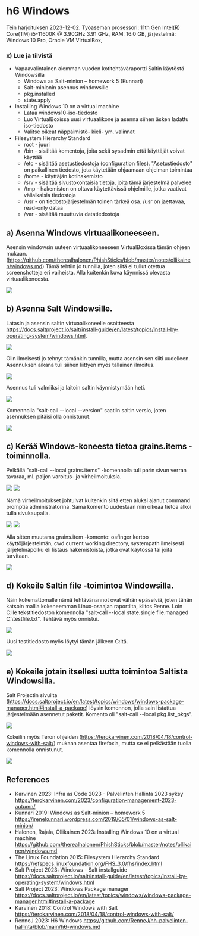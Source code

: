 # h6 Windows

Tein harjoituksen 2023-12-02. Työaseman prosessori: 11th Gen Intel(R) Core(TM) i5-11600K @ 3.90GHz 3.91 GHz, RAM: 16.0 GB, järjestelmä: Windows 10 Pro, Oracle VM VirtualBox,

### x) Lue ja tiivistä
  - Vapaavalintainen aiemman vuoden kotitehtäväraportti Saltin käytöstä Windowsilla
    - Windows as Salt-minion – homework 5 (Kunnari)
    - Salt-minionin asennus windowsille
    - pkg.installed
    - state.apply
  - Installing Windows 10 on a virtual machine
    - Lataa windows10-iso-tiedosto
    - Luo VirtualBoxissa uusi virtuaalikone ja asenna siihen äsken ladattu iso-tiedosto
    - Valitse oikeat näppäimistö- kieli- ym. valinnat
  - Filesystem Hierarchy Standard
    - root - juuri
    - /bin - sisältää komentoja, joita sekä sysadmin että käyttäjät voivat käyttää
    - /etc - sisältää asetustiedostoja (configuration files). "Asetustiedosto" on paikallinen tiedosto, jota käytetään ohjaamaan ohjelman toimintaa
    - /home - käyttäjän kotihakemisto
    - /srv - sisältää sivustokohtaisia tietoja, joita tämä järjestelmä palvelee
    - /tmp - hakemiston on oltava käytettävissä ohjelmille, jotka vaativat väliaikaisia tiedostoja
    - /usr - on tiedostojärjestelmän toinen tärkeä osa. /usr on jaettavaa, read-only dataa
    - /var - sisältää muuttuvia datatiedostoja

## a) Asenna Windows virtuaalikoneeseen.

Asensin windowsin uuteen virtuaalikoneeseen VirtualBoxissa tämän ohjeen mukaan. (https://github.com/therealhalonen/PhishSticks/blob/master/notes/ollikainen/windows.md)
Tämä tehtiin jo tunnilla, joten siitä ei tullut otettua screenshotteja eri vaiheista. Alla kuitenkin kuva käynnissä olevasta virtuaalikoneesta.

![](kuvat/h6-Windows/Capture00.PNG)

## b) Asenna Salt Windowsille.

Latasin ja asensin saltin virtuaalikoneelle osoitteesta https://docs.saltproject.io/salt/install-guide/en/latest/topics/install-by-operating-system/windows.html.

![](kuvat/h6-Windows/Capture01.PNG)

Olin ilmeisesti jo tehnyt tämänkin tunnilla, mutta asensin sen silti uudelleen. Asennuksen aikana tuli siihen liittyen myös tällainen ilmoitus.

![](kuvat/h6-Windows/Capture02.PNG)

Asennus tuli valmiiksi ja laitoin saltin käynnistymään heti.

![](kuvat/h6-Windows/Capture03.PNG)

Komennolla "salt-call --local --version" saatiin saltin versio, joten asennuksen pitäisi olla onnistunut.

![](kuvat/h6-Windows/Capture04.PNG)
   
## c) Kerää Windows-koneesta tietoa grains.items -toiminnolla.

Pelkällä "salt-call --local grains.items" -komennolla tuli parin sivun verran tavaraa, ml. paljon varoitus- ja virheilmoituksia.

![](kuvat/h6-Windows/Capture06.PNG)
![](kuvat/h6-Windows/Capture07.PNG)

Nämä virheilmoitukset johtuivat kuitenkin siitä etten aluksi ajanut command promptia administratorina. Sama komento uudestaan niin oikeaa tietoa alkoi tulla sivukaupalla.

![](kuvat/h6-Windows/Capture08.PNG)
![](kuvat/h6-Windows/Capture09.PNG)

Alla sitten muutama grains.item -komento: osfinger kertoo käyttöjärjestelmän, cwd current working directory, systempath ilmeisesti järjetelmäpolku eli listaus hakemistoista, jotka ovat käytössä tai joita tarvitaan.

![](kuvat/h6-Windows/Capture11.PNG)

## d) Kokeile Saltin file -toimintoa Windowsilla.

Näin kokemattomalle nämä tehtävänannot ovat vähän epäselviä, joten tähän katsoin mallia kokeneemman Linux-osaajan raportilta, kiitos Renne. Loin C:lle tekstitiedoston komennolla "salt-call --local state.single file.managed C:\testfile.txt". Tehtävä myös onnistui.

![](kuvat/h6-Windows/Capture12.PNG)

Uusi testitiedosto myös löytyi tämän jälkeen C:ltä.

![](kuvat/h6-Windows/Capture13.PNG)

## e) Kokeile jotain itsellesi uutta toimintoa Saltista Windowsilla.

Salt Projectin sivuilta (https://docs.saltproject.io/en/latest/topics/windows/windows-package-manager.html#install-a-package) löysin komennon, jolla sain listattua järjestelmään asennetut paketit. Komento oli "salt-call --local pkg.list_pkgs".

![](kuvat/h6-Windows/Capture14.PNG)

Kokeilin myös Teron ohjeiden (https://terokarvinen.com/2018/04/18/control-windows-with-salt/) mukaan asentaa firefoxia, mutta se ei pelkästään tuolla komennolla onnistunut.

![](kuvat/h6-Windows/Capture15.PNG)


## References
- Karvinen 2023: Infra as Code 2023 - Palvelinten Hallinta 2023 syksy https://terokarvinen.com/2023/configuration-management-2023-autumn/
- Kunnari 2019: Windows as Salt-minion – homework 5 https://irenekunnari.wordpress.com/2019/05/01/windows-as-salt-minion/
- Halonen, Rajala, Ollikainen 2023: Installing Windows 10 on a virtual machine https://github.com/therealhalonen/PhishSticks/blob/master/notes/ollikainen/windows.md
- The Linux Foundation 2015: Filesystem Hierarchy Standard https://refspecs.linuxfoundation.org/FHS_3.0/fhs/index.html
- Salt Project 2023: Windows - Salt installguide https://docs.saltproject.io/salt/install-guide/en/latest/topics/install-by-operating-system/windows.html
- Salt Project 2023: Windows Package manager https://docs.saltproject.io/en/latest/topics/windows/windows-package-manager.html#install-a-package
- Karvinen 2018: Control Windows with Salt https://terokarvinen.com/2018/04/18/control-windows-with-salt/
- RenneJ 2023: H6 Windows https://github.com/RenneJ/hh-palvelinten-hallinta/blob/main/h6-windows.md
